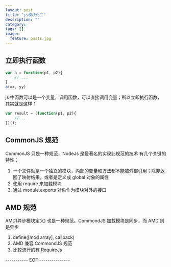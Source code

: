 ```yaml
---
layout: post
title: "js模块化二"
description: ""
category: 
tags: []
image:
  feature: posts.jpg
---
```


## 立即执行函数

``` js
var a = function(p1, p2){
    // ...
}
a(xx, yy)
```

js 中函数可以是一个变量，调用函数，可以直接调用变量；所以立即执行函数，其实就是这样：

<!--break-->

``` js
var result = (function(p1, p2){
    //... 
})();
```

## CommonJS 规范

CommonJS 只是一种规范，NodeJs 是最著名的实现此规范的技术
有几个关键的特性：

1. 一个文件就是一个独立的模块，内部的变量和方法都不能被外部引用；除非返回了映射结果，或者是定义成 global 对象的属性
2. 使用 require 来加载模块
3. 通过 module.exports 对象作为模块对外的接口

## AMD 规范

AMD(异步模块定义) 也是一种规范。CommondJS 加载模块是同步，而 AMD 则是异步

1. define([mod array], callback)
2. AMD 兼容 CommondJS 规范
3. 比较流行的有 RequireJs


----------- EOF ---------------
